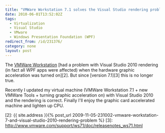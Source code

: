 ```yaml
---
title: "VMWare Workstation 7.1 solves the Visual Studio rendering problem"
date: 2010-06-01T13:52:02Z
tags:
  - Virtualization
  - Visual Studio
  - VMware
  - Windows Presentation Foundation (WPF)
redirect_from: /id/231376/
category: none
layout: post
---
```

The [VMWare Workstation][1] [had a problem with Visual Studio 2010 rendering (in fact all WPF apps were affected) when the hardware graphic acceleration was turned on][2]. But since [version 7.1][3] this is no longer true.

Recently I updated my virtual machine (VMWare Workstation 7.1 + new VMWare Tools + turning graphic acceleration on) with Visual Studio 2010 and the rendering is correct. Finally I'll enjoy the graphic card accelerated machine and lighten up CPU.

[1]: http://www.vmware.com/products/workstation/
[2]: {{ site.address }}{% post_url 2009-11-05-231002-vmware-workstation-7-and-visual-studio-2010-rendering-problem %}
[3]: http://www.vmware.com/support/ws71/doc/releasenotes_ws71.html
